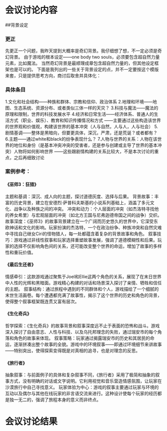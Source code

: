 # 会议讨论内容
##背景设定
### 更正
先更正一个问题，我昨天提到大概率是奇幻背景。我仔细想了想，不一定必须是奇幻背景。
由于游戏的根本设定——one body two souls，必须要包含超自然力量元素，比如魔法。
当然奇幻背景是最顺理成章包含超自然力量的，但其他设定框架也是可以的。
下面是我列出的一些关于背景设定的点，并不一定要按这个模版来套，只是提供思考方向，商讨后取舍并具体化：
### 具体条目
1.文化和社会结构——种族和群体、宗教和信仰、政治体系
2.地理和环境——地图、生态系统、资源分布、或者类似三体一样的天灾？
3.科技与魔法——魔法的原理和限制，世界的科技发展水平
4.经济和日常生活——经济体系、普通人的生活方式（职业、娱乐）、教育和知识传播情况和方式
——主要通过这些构造该世界的世界观和价值观，构建该世界的基本冲突（人与自然，人与人，人与社会）
5.剧情基调——整体是黑暗向，但要更具体，深沉，严肃，还是荒诞？或者都有？
6.主题——通过white和black的纷争表现什么？
7.人物与世界的关系：人物在该世界的地位和身份（是基本冲突冲突的受害者，还是参与创建或主导了世界的基本冲突）人物将如何影响世界
——这些跟剧情构建的关系比较大，不是本次讨论的重点，之后再细致讨论

### 案例参考：
#### 《巫师3：狂猎》
主题和基调：深沉、成人向的主题，探讨道德灰度、选择与后果。
背景故事：丰富的历史背景，建立在安德烈·萨普科夫斯基的小说系列基础上，涵盖了多元文化、战争以及种族之间的冲突。
冲突和动力：个人层面的冲突（如杰洛特寻找他的养女希里）与宏观层面的冲突（如北方王国与尼弗迦德帝国之间的战争）交织。
故事深度：《巫师3》的故事背景建立在一个广阔而历史悠久的世界中，它深受东欧神话和文化的影响。玩家扮演的杰洛特，一个在政治纷争、种族冲突和自然灾难中寻找自己继女Ciri的怪物猎人，每一处都蕴含着复杂的背景故事和角色。
叙事技巧：游戏通过非线性叙事和玩家选择重塑故事发展，强调了道德模糊性和后果。玩家的选择不仅影响角色间的关系，还可能改变整个世界的命运，增加了故事的多样性和重玩价值。
#### 《最后生还者》
情感牵引：这款游戏通过聚焦于Joel和Ellie这两个角色的关系，展现了在末日世界中人性的光辉和黑暗面。游戏精心构建的对话和场景深入探讨了亲情、牺牲和信任的主题。
叙事结构：通过旅程中遇到的不同群体和个人，游戏描绘了一个细腻的末世生活画卷。每个遭遇都充满了故事性，揭示了这个世界的历史和角色的背景，使得整个叙事框架既连贯又富有层次。
#### 《生化奇兵》
哲学探索：《生化奇兵》的故事背景和叙事深度远不止于表面的恐怖和战斗。游戏深入探讨了自由意志、人性与科技、以及乌托邦理念的失败，通过瑞安市的每个角落和角色的故事来体现。
叙事策略：玩家通过揭露瑞安市的历史和其居民的命运，逐渐拼凑出整个故事的全貌。游戏中的环境叙事——即通过环境细节来讲故事——特别突出，使得探索变得既是对真相的追寻，也是对理念的反思。
#### 《旅行者》
抽象叙事：与前面例子的具体和复杂叙事不同，《旅行者》采用了极简和抽象的叙事方式，没有明确的对话或文字说明。它利用视觉和音乐营造情感氛围，让玩家在沙漠旅行中自己寻找意义。
玩家体验为中心：游戏的叙事主要通过玩家与环境的互动以及偶尔与其他在线玩家的非言语交流来进行。这种设计使每个玩家的经历都是独一无二的，强调了旅程本身的意义而非终点。

# 会议讨论结果
